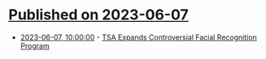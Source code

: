 # [Published on 2023-06-07](index.md)

* [2023-06-07, 10:00:00](https://yro.slashdot.org/story/23/06/07/0531202/tsa-expands-controversial-facial-recognition-program?utm_source=rss1.0mainlinkanon&utm_medium=feed) - [TSA Expands Controversial Facial Recognition Program](https://yro.slashdot.org/story/23/06/07/0531202/tsa-expands-controversial-facial-recognition-program?utm_source=rss1.0mainlinkanon&utm_medium=feed)
